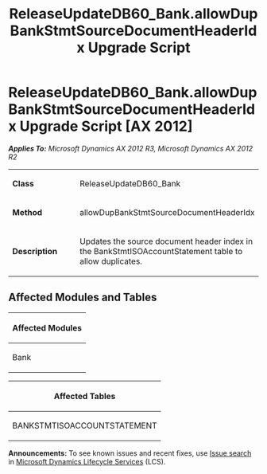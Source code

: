 ﻿---
title: ReleaseUpdateDB60_Bank.allowDupBankStmtSourceDocumentHeaderIdx Upgrade Script
TOCTitle: ReleaseUpdateDB60_Bank.allowDupBankStmtSourceDocumentHeaderIdx Upgrade Script
ms:assetid: dad1306b-d425-8b27-df67-3892416c66d4
ms:mtpsurl: https://msdn.microsoft.com/en-us/library/JJ737154(v=AX.60)
ms:contentKeyID: 49711597
ms.date: 05/18/2015
mtps_version: v=AX.60
---

# ReleaseUpdateDB60\_Bank.allowDupBankStmtSourceDocumentHeaderIdx Upgrade Script [AX 2012]


_**Applies To:** Microsoft Dynamics AX 2012 R3, Microsoft Dynamics AX 2012 R2_

<table>
<colgroup>
<col style="width: 50%" />
<col style="width: 50%" />
</colgroup>
<tbody>
<tr class="odd">
<td><p><strong>Class</strong></p></td>
<td><p>ReleaseUpdateDB60_Bank</p></td>
</tr>
<tr class="even">
<td><p><strong>Method</strong></p></td>
<td><p>allowDupBankStmtSourceDocumentHeaderIdx</p></td>
</tr>
<tr class="odd">
<td><p><strong>Description</strong></p></td>
<td><p>Updates the source document header index in the BankStmtISOAccountStatement table to allow duplicates.</p></td>
</tr>
</tbody>
</table>


## Affected Modules and Tables

<table>
<colgroup>
<col style="width: 100%" />
</colgroup>
<thead>
<tr class="header">
<th><p>Affected Modules</p></th>
</tr>
</thead>
<tbody>
<tr class="odd">
<td><p>Bank</p></td>
</tr>
</tbody>
</table>


<table>
<colgroup>
<col style="width: 100%" />
</colgroup>
<thead>
<tr class="header">
<th><p>Affected Tables</p></th>
</tr>
</thead>
<tbody>
<tr class="odd">
<td><p>BANKSTMTISOACCOUNTSTATEMENT</p></td>
</tr>
</tbody>
</table>

  
**Announcements:** To see known issues and recent fixes, use [Issue search](http://go.microsoft.com/fwlink/?linkid=389258) in [Microsoft Dynamics Lifecycle Services](http://go.microsoft.com/fwlink/?linkid=306505) (LCS).

